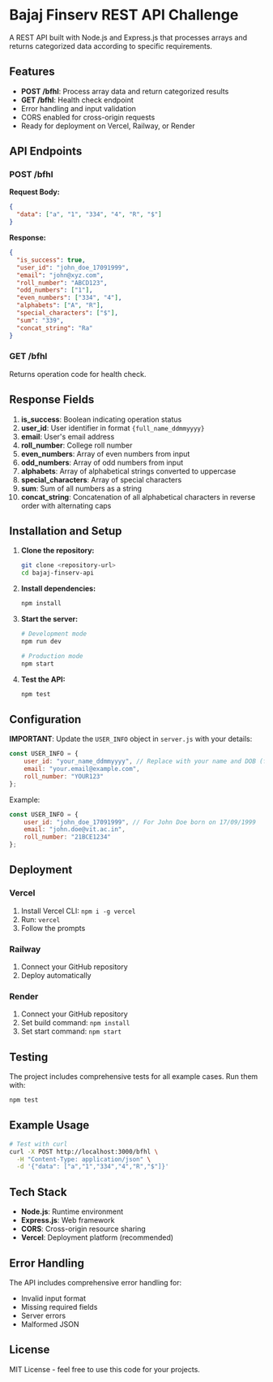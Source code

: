 # Bajaj Finserv REST API Challenge

A REST API built with Node.js and Express.js that processes arrays and returns categorized data according to specific requirements.

## Features

- **POST /bfhl**: Process array data and return categorized results
- **GET /bfhl**: Health check endpoint
- Error handling and input validation
- CORS enabled for cross-origin requests
- Ready for deployment on Vercel, Railway, or Render

## API Endpoints

### POST /bfhl

**Request Body:**
```json
{
  "data": ["a", "1", "334", "4", "R", "$"]
}
```

**Response:**
```json
{
  "is_success": true,
  "user_id": "john_doe_17091999",
  "email": "john@xyz.com",
  "roll_number": "ABCD123",
  "odd_numbers": ["1"],
  "even_numbers": ["334", "4"],
  "alphabets": ["A", "R"],
  "special_characters": ["$"],
  "sum": "339",
  "concat_string": "Ra"
}
```

### GET /bfhl

Returns operation code for health check.

## Response Fields

1. **is_success**: Boolean indicating operation status
2. **user_id**: User identifier in format `{full_name_ddmmyyyy}`
3. **email**: User's email address
4. **roll_number**: College roll number
5. **even_numbers**: Array of even numbers from input
6. **odd_numbers**: Array of odd numbers from input
7. **alphabets**: Array of alphabetical strings converted to uppercase
8. **special_characters**: Array of special characters
9. **sum**: Sum of all numbers as a string
10. **concat_string**: Concatenation of all alphabetical characters in reverse order with alternating caps

## Installation and Setup

1. **Clone the repository:**
   ```bash
   git clone <repository-url>
   cd bajaj-finserv-api
   ```

2. **Install dependencies:**
   ```bash
   npm install
   ```

3. **Start the server:**
   ```bash
   # Development mode
   npm run dev
   
   # Production mode
   npm start
   ```

4. **Test the API:**
   ```bash
   npm test
   ```

## Configuration

**IMPORTANT**: Update the `USER_INFO` object in `server.js` with your details:

```javascript
const USER_INFO = {
    user_id: "your_name_ddmmyyyy", // Replace with your name and DOB (format: fullname_ddmmyyyy)
    email: "your.email@example.com",
    roll_number: "YOUR123"
};
```

Example:
```javascript
const USER_INFO = {
    user_id: "john_doe_17091999", // For John Doe born on 17/09/1999
    email: "john.doe@vit.ac.in",
    roll_number: "21BCE1234"
};
```

## Deployment

### Vercel
1. Install Vercel CLI: `npm i -g vercel`
2. Run: `vercel`
3. Follow the prompts

### Railway
1. Connect your GitHub repository
2. Deploy automatically

### Render
1. Connect your GitHub repository
2. Set build command: `npm install`
3. Set start command: `npm start`

## Testing

The project includes comprehensive tests for all example cases. Run them with:

```bash
npm test
```

## Example Usage

```bash
# Test with curl
curl -X POST http://localhost:3000/bfhl \
  -H "Content-Type: application/json" \
  -d '{"data": ["a","1","334","4","R","$"]}'
```

## Tech Stack

- **Node.js**: Runtime environment
- **Express.js**: Web framework
- **CORS**: Cross-origin resource sharing
- **Vercel**: Deployment platform (recommended)

## Error Handling

The API includes comprehensive error handling for:
- Invalid input format
- Missing required fields
- Server errors
- Malformed JSON

## License

MIT License - feel free to use this code for your projects.
